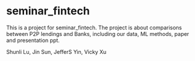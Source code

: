 # seminar_fintech
This is a project for seminar_fintech. The project is about comparisons between P2P lendings and Banks,
including our data, ML methods, paper and presentation ppt.

Shunli Lu, Jin Sun, JefferS Yin, Vicky Xu
